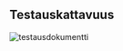 ## Testauskattavuus
![testausdokumentti](https://github.com/eerolasi/tiralabra/dokumentaatio/testauskattavuus.png)
